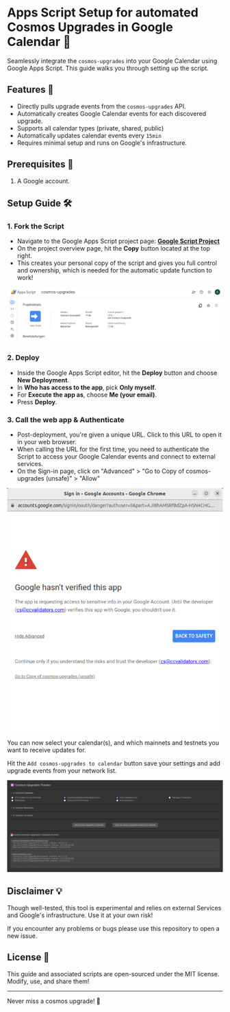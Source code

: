 # Apps Script Setup for automated Cosmos Upgrades in Google Calendar 📅

Seamlessly integrate the `cosmos-upgrades` into your Google Calendar using Google Apps Script. This guide walks you through setting up the script.

## Features 🚀

- Directly pulls upgrade events from the `cosmos-upgrades` API.
- Automatically creates Google Calendar events for each discovered upgrade.
- Supports all calendar types (private, shared, public)
- Automatically updates calendar events every `15min`
- Requires minimal setup and runs on Google's infrastructure.

## Prerequisites 📜

1. A Google account.

## Setup Guide 🛠️

### 1. Fork the Script

- Navigate to the Google Apps Script project page: **[Google Script Project](https://script.google.com/home/projects/1IU3doZX1iY20JJ_DbwRNOwuufWIrLCqgFauwTsfp3d9jyxPYTViTXBte)**
- On the project overview page, hit the **Copy** button located at the top right.
- This creates your personal copy of the script and gives you full control and ownership, which is needed for the automatic update function to work!

![Fork the script](script_fork.png)

### 2. Deploy

- Inside the Google Apps Script editor, hit the **Deploy** button and choose **New Deployment**.
- In **Who has access to the app**, pick **Only myself**.
- For **Execute the app as**, choose **Me (your email)**.
- Press **Deploy**.

### 3. Call the web app & Authenticate

- Post-deployment, you're given a unique URL. Click to this URL to open it in your web browser.
- When calling the URL for the first time, you need to authenticate the Script to access your Google Calendar events and connect to external services.
- On the Sign-in page, click on "Advanced" > "Go to Copy of cosmos-upgrades (unsafe)" > "Allow"

![oauth](script_oauth.png)

You can now select your calendar(s), and which mainnets and testnets you want to receive updates for.

Hit the `Add cosmos-upgrades to calendar` button save your settings and add upgrade events from your network list.

![You're now set!](script_done.png)

## Disclaimer 💡

Though well-tested, this tool is experimental and relies on external Services and Google's infrastructure. Use it at your own risk!

If you encounter any problems or bugs please use this repository to open a new issue.

## License 📄

This guide and associated scripts are open-sourced under the MIT license. Modify, use, and share them!

---

Never miss a cosmos upgrade! 🎉
